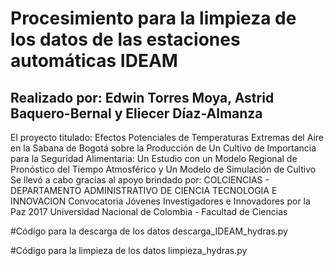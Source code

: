# Procesimiento para la limpieza de los datos de las estaciones automáticas IDEAM
## Realizado por: Edwin Torres Moya, Astrid Baquero-Bernal y Eliecer Díaz-Almanza

El proyecto titulado:
Efectos Potenciales de Temperaturas Extremas del Aire en la Sabana de Bogotá sobre la Producción de Un Cultivo de Importancia para la Seguridad Alimentaria: Un Estudio con un Modelo Regional de Pronóstico del Tiempo Atmosférico y Un Modelo de Simulación de Cultivo
Se llevó a cabo gracias al apoyo brindado por:
COLCIENCIAS - DEPARTAMENTO ADMINISTRATIVO DE CIENCIA TECNOLOGIA E INNOVACION
Convocatoria Jóvenes Investigadores e Innovadores por la Paz 2017
Universidad Nacional de Colombia - Facultad de Ciencias


#Código para la descarga de los datos
descarga_IDEAM_hydras.py

#Código para la limpieza de los datos
limpieza_hydras.py
